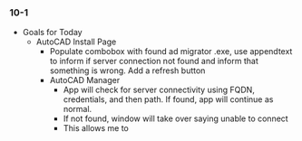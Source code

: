
### 10-1

- Goals for Today
	- AutoCAD Install Page
		- Populate combobox with found ad migrator .exe, use appendtext to inform if server connection not found and inform that  something is wrong. Add a refresh button 
		- AutoCAD Manager
			- App will check for server connectivity using FQDN, credentials, and then path. If found, app will continue as normal.
			- If not found, window will take over saying unable to connect
			- This allows me to 